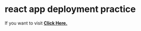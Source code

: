 # react app deployment practice


If you want to visit [**Click Here.**](https://https://amankashyap004.github.io/react-app-deployment-practice/)
